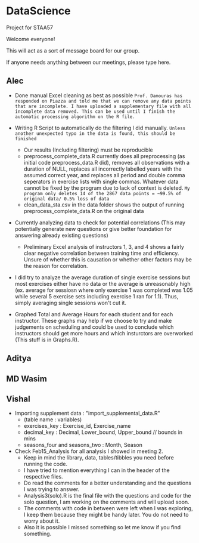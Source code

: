# DataScience
Project for STAA57

Welcome everyone!

This will act as a sort of message board for our group.

If  anyone needs anything between our meetings, please type here.

## Alec
- Done manual Excel cleaning as best as possible `Prof. Damouras has responded on Piazza and told me that we can remove any data points that are incomplete. I have uploaded a supplementary file with all incomplete data removed. This can be used until I finish the automatic processing algorithm on the R file.`
  
- Writing R Script to automatically do the filtering I did manually. `Unless another unexpected typo in the data is found, this should be finished`
  - Our results (Including filtering) must be reproducible
  - preprocess_complete_data.R currently does all preprocessing (as initial code preprocess_data.R did), removes all observations with a duration of NULL, replaces all incorrectly labelled years with the assumed correct year, and replaces all period and double comma seperators in exercise lists with single commas. Whatever data cannot be fixed by the program due to lack of context is deleted. `My program only deletes 14 of the 2867 data points = ~99.5% of original data/ 0.5% loss of data`
  - clean_data_sta.csv in the data folder shows the output of running preprocess_complete_data.R on the original data
  
- Currently analyzing data to check for potential correlations (This may potentially generate new questions or give better foundation for answering already existing questions)
  - Preliminary Excel analysis of instructors 1, 3, and 4 shows a fairly clear negative correlation between training time and efficiency. Unsure of whether this is causation or    whether other factors may be the reason for correlation.
  
- I did try to analyze the average duration of single exercise sessions but most exercises either have no data or the average is unreasonably high (ex. average for sessiosn where only exercise 1 was completed was 1.05 while several 5 exercise sets including exercise 1 ran for 1.1). Thus, simply averaging single sessions won't cut it.

- Graphed Total and Average Hours for each student and for each instructor. These graphs may help if we choose to try and make judgements on scheduling and could be used to conclude which instructors should get more hours and which insturctors are overworked (This stuff is in Graphs.R).

## Aditya


## MD Wasim


## Vishal
- Importing supplement data : "import_supplemental_data.R"
  - (table name : variables) 
  - exercises_key : Exercise_id, Exercise_name
  - decimal_key : Decimal, Lower_bound, Upper_bound // bounds in mins
  - seasons_four and seasons_two : Month, Season
- Check Feb15_Analysis for all analysis I showed in meeting 2.
  - Keep in mind the library, data, tables/tibbles you need before running the code.
  - I have tried to mention everything I can in the header of the respective files.
  - Do read the comments for a better understanding and the questions I was trying to answer.
  - Analysis3(solo).R is the final file with the questions and code for the solo question, I am working on the comments and will upload soon.
  - The comments with code in between were left when I was exploring, I keep them because they might be handy later. You do not need to worry about it.
  - Also it is possible I missed something so let me know if you find something.
